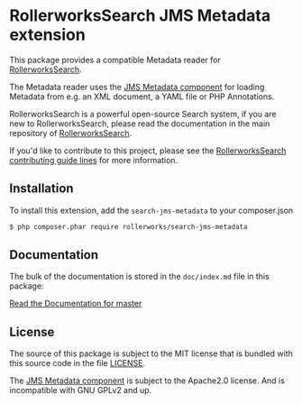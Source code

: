 RollerworksSearch JMS Metadata extension
========================================

This package provides a compatible Metadata reader for [RollerworksSearch][1].

The Metadata reader uses the [JMS Metadata component][2] for loading Metadata
from e.g. an XML document, a YAML file or PHP Annotations.

RollerworksSearch is a powerful open-source Search system, if you are new to
RollerworksSearch, please read the documentation in the main repository
of [RollerworksSearch][1].

If you'd like to contribute to this project, please see the [RollerworksSearch contributing guide lines][3]
for more information.

Installation
------------

To install this extension, add the `search-jms-metadata` to your composer.json

```bash
$ php composer.phar require rollerworks/search-jms-metadata
```

Documentation
-------------

The bulk of the documentation is stored in the `doc/index.md`
file in this package:

[Read the Documentation for master][4]

License
-------

The source of this package is subject to the MIT license that is bundled
with this source code in the file [LICENSE](LICENSE).

The [JMS Metadata component][2] is subject to the Apache2.0 license.
And is incompatible with GNU GPLv2 and up. 

[1]: https://github.com/rollerworks/RollerworksSearch
[2]: https://github.com/schmittjoh/metadata
[3]: https://github.com/rollerworks/RollerworksSearch#contributing
[4]: https://github.com/rollerworks/rollerworks-jms-metadata/blob/master/doc/index.md
